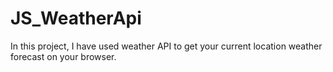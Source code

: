 # JS_WeatherApi
In this project, I have used  weather API to get your current location weather forecast on your browser.
